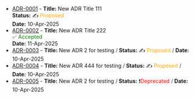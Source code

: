 

<!-- adrlog -->

* [ADR-0001](adr/0001-new-adr-placeholder.md) -  **Title:** New ADR Title 111 <br/> **Status:** ✍️ <font color="orange">Proposed </font><br/> **Date:** 10-Apr-2025
* [ADR-0002](adr/0002-new-adr-placeholder2.md) -  **Title:** New ADR Title 222 <br/> ✅ <font color="green">Accepted </font> <br/> **Date:** 11-Apr-2025
* [ADR-0003](adr/0003-new-adr-placeholder3.md) -  **Title:** New ADR 2 for testing **<font color="grey"> / </font>** **Status:** ✍️ <font color="orange">Proposed </font> **<font color="grey"> / </font>** **Date:** 10-Apr-2025
* [ADR-0004](adr/0004-new-adr-placeholder4.md) -  **Title:** New ADR 444 for testing **<font color="grey"> / </font>** **Status:** ✍️ <font color="orange">Proposed </font> **<font color="grey"> / </font>** **Date:** 10-Apr-2025
* [ADR-0005](adr/0005-adr-deprecated-test.md) -  **Title:** New ADR 2 for testing **<font color="grey"> / </font>** **Status:** ❗<font color="red">Deprecated</font> **<font color="grey"> / </font>** **Date:** 10-Apr-2025

<!-- adrlogstop -->





















